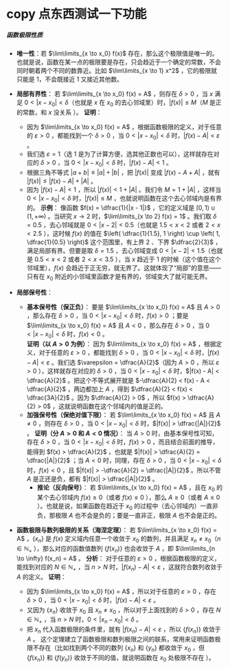 # copy 点东西测试一下功能

##### 函数极限性质

- **唯一性**：若 $\lim\limits_{x \to x_0} f(x)$ 存在，那么这个极限值是唯一的。也就是说，函数在某一点的极限要是存在，只会趋近于一个确定的常数，不会同时朝着两个不同的数靠近。比如 $\lim\limits_{x \to 1} x^2$ ，它的极限就只能是 $1$，不会既接近 $1$ 又接近其他数。  

- **局部有界性**： 
  若 $\lim\limits_{x \to x_0} f(x) = A$ ，则存在 $\delta > 0$ ，当 $x$ 满足 $0 < |x - x_0| < \delta$（也就是 $x$ 在 $x_0$ 的去心邻域里）时，$|f(x)| \leq M$（$M$ 是正的常数，和 $x$ 没关系 ）。 
  **证明**：  
    - 因为 $\lim\limits_{x \to x_0} f(x) = A$ ，根据函数极限的定义，对于任意的 $\varepsilon > 0$ ，都能找到一个 $\delta > 0$ ，当 $0 < |x - x_0| < \delta$ 时，$|f(x) - A| < \varepsilon$ 。  
    - 我们选 $\varepsilon = 1$（选 1 是为了计算方便，选其他正数也可以），这样就存在对应的 $\delta > 0$ ，当 $0 < |x - x_0| < \delta$ 时，$|f(x) - A| < 1$ 。  
    - 根据三角不等式 $|a + b| \leq |a| + |b|$ ，把 $|f(x)|$ 变成 $|f(x) - A + A|$ ，就有 $|f(x)| \leq |f(x) - A| + |A|$ 。  
    - 因为 $|f(x) - A| < 1$ ，所以 $|f(x)| < 1 + |A|$ 。我们令 $M = 1 + |A|$ ，这样当 $0 < |x - x_0| < \delta$ 时，$|f(x)| \leq M$ ，也就说明函数在这个去心邻域内是有界的。 
  **示例**： 
  像函数 $f(x) = \dfrac{1}{|x - 1|}$ ，它的定义域是 $[0, 1) \cup (1, +\infty)$ 。当研究 $x \to 2$ 时，$\lim\limits_{x \to 2} f(x) = 1$ 。我们取 $\delta = 0.5$ ，去心邻域就是 $0 < |x - 2| < 0.5$（也就是 $1.5 < x < 2$ 或者 $2 < x < 2.5$ ），这时候 $f(x)$ 的值在 $\left( \dfrac{1}{1.5}, 1 \right) \cup \left( 1, \dfrac{1}{0.5} \right)$ 这个范围里，有上界 $2$ 、下界 $\dfrac{2}{3}$ ，满足局部有界。但要是取 $\delta = 1.5$ ，去心邻域变成 $0 < |x - 2| < 1.5$（也就是 $0.5 < x < 2$ 或者 $2 < x < 3.5$ ），当 $x$ 趋近于 1 的时候（这个值在这个邻域里），$f(x)$ 会趋近于正无穷，就无界了。这就体现了“局部”的意思——只有在 $x_0$ 附近的小邻域里函数才是有界的，邻域变大了就可能无界。  

- **局部保号性**：  
    - **基本保号性（保正负）**： 
    要是 $\lim\limits_{x \to x_0} f(x) = A$ 且 $A > 0$ ，那么存在 $\delta > 0$ ，当 $0 < |x - x_0| < \delta$ 时，$f(x) > 0$ ；要是 $\lim\limits_{x \to x_0} f(x) = A$ 且 $A < 0$ ，那么存在 $\delta > 0$ ，当 $0 < |x - x_0| < \delta$ 时，$f(x) < 0$ 。  
    **证明（以 $A > 0$ 为例）**： 
    因为 $\lim\limits_{x \to x_0} f(x) = A$ ，根据定义，对于任意的 $\varepsilon > 0$ ，都能找到 $\delta > 0$ ，当 $0 < |x - x_0| < \delta$ 时，$|f(x) - A| < \varepsilon$ 。我们选 $\varepsilon = \dfrac{A}{2}$（因为 $A > 0$ ，所以 $\varepsilon > 0$ ），这样就存在对应的 $\delta > 0$ ，当 $0 < |x - x_0| < \delta$ 时，$|f(x) - A| < \dfrac{A}{2}$ 。把这个不等式展开就是 $-\dfrac{A}{2} < f(x) - A < \dfrac{A}{2}$ ，两边都加上 $A$ ，得到 $\dfrac{A}{2} < f(x) < \dfrac{3A}{2}$ 。因为 $\dfrac{A}{2} > 0$ ，所以 $f(x) > \dfrac{A}{2} > 0$ ，这就说明函数在这个邻域内的值是正的。  
  - **加强保号性（保绝对值下限）**： 
    若 $\lim\limits_{x \to x_0} f(x) = A$ 且 $A \neq 0$ ，则存在 $\delta > 0$ ，当 $0 < |x - x_0| < \delta$ 时，$|f(x)| > \dfrac{|A|}{2}$ 。 
    **证明（分 $A > 0$ 和 $A < 0$ 情况）**： 
    当 $A > 0$ 时，由基本保号性可知，存在 $\delta > 0$ ，当 $0 < |x - x_0| < \delta$ 时，$f(x) > 0$ ，而且结合前面的推导，能得到 $f(x) > \dfrac{A}{2}$ ，也就是 $|f(x)| > \dfrac{A}{2} = \dfrac{|A|}{2}$ ；当 $A < 0$ 时，同理，存在 $\delta > 0$ ，当 $0 < |x - x_0| < \delta$ 时，$f(x) < 0$ ，且 $|f(x)| > -\dfrac{A}{2} = \dfrac{|A|}{2}$ 。所以不管 $A$ 是正还是负，都有 $|f(x)| > \dfrac{|A|}{2}$ 。  
    - **推论（反向保号）**： 
    若 $\lim\limits_{x \to x_0} f(x) = A$ ，且在 $x_0$ 的某个去心邻域内 $f(x) \geq 0$（或者 $f(x) \leq 0$ ），那么 $A \geq 0$（或者 $A \leq 0$ ）。也就是说，如果函数在趋近于 $x_0$ 的过程中（去心邻域内）一直非负，那极限 $A$ 也不会是负的；要是一直非正，极限 $A$ 也不会是正的。  

- **函数极限与数列极限的关系（海涅定理）**： 
  若 $\lim\limits_{x \to x_0} f(x) = A$ ，$\{x_n\}$ 是 $f(x)$ 定义域内任意一个收敛于 $x_0$ 的数列，并且满足 $x_n \neq x_0$（$n \in \mathbb{N_+}$ ），那么对应的函数值数列 $\{f(x_n)\}$ 也会收敛于 $A$ ，即 $\lim\limits_{n \to \infty} f(x_n) = A$ 。 
  **分析**： 
  对于任意的 $\varepsilon > 0$ ，根据函数极限的定义，能找到对应的 $N \in \mathbb{N_+}$ ，当 $n > N$ 时，$|f(x_n) - A| < \varepsilon$ ，这就符合数列收敛于 $A$ 的定义。 
  **证明**：  
    - 因为 $\lim\limits_{x \to x_0} f(x) = A$ ，所以对于任意的 $\varepsilon > 0$ ，存在 $\delta > 0$ ，当 $0 < |x - x_0| < \delta$ 时，$|f(x) - A| < \varepsilon$ 。  
    - 又因为 $\{x_n\}$ 收敛于 $x_0$ 且 $x_n \neq x_0$ ，所以对于上面找到的 $\delta > 0$ ，存在 $N \in \mathbb{N_+}$ ，当 $n > N$ 时，$0 < |x_n - x_0| < \delta$ 。  
    - 把 $x_n$ 代入函数极限的条件里，就有 $|f(x_n) - A| < \varepsilon$ ，所以 $\{f(x_n)\}$ 收敛于 $A$ 。 
  这个定理建立了函数极限和数列极限之间的联系，常用来证明函数极限不存在（比如找到两个不同的数列 $\{x_n\}$ 和 $\{y_n\}$ 都收敛于 $x_0$ ，但 $\{f(x_n)\}$ 和 $\{f(y_n)\}$ 收敛于不同的值，就说明函数在 $x_0$ 处极限不存在 ）。